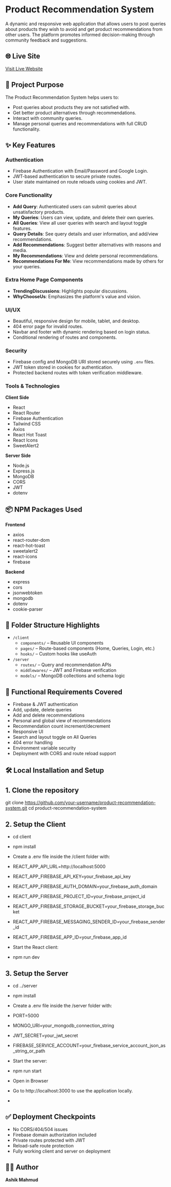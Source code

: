 # Product Recommendation System

A dynamic and responsive web application that allows users to post queries about products they wish to avoid and get product recommendations from other users. The platform promotes informed decision-making through community feedback and suggestions.

## 🌐 Live Site

[Visit Live Website](https://query-nest-a854a.web.app/)

## 🚀 Project Purpose

The Product Recommendation System helps users to:
- Post queries about products they are not satisfied with.
- Get better product alternatives through recommendations.
- Interact with community queries.
- Manage personal queries and recommendations with full CRUD functionality.

## ✨ Key Features

### Authentication
- Firebase Authentication with Email/Password and Google Login.
- JWT-based authentication to secure private routes.
- User state maintained on route reloads using cookies and JWT.

### Core Functionality
- **Add Query**: Authenticated users can submit queries about unsatisfactory products.
- **My Queries**: Users can view, update, and delete their own queries.
- **All Queries**: View all user queries with search and layout toggle features.
- **Query Details**: See query details and user information, and add/view recommendations.
- **Add Recommendations**: Suggest better alternatives with reasons and media.
- **My Recommendations**: View and delete personal recommendations.
- **Recommendations For Me**: View recommendations made by others for your queries.

### Extra Home Page Components
- **TrendingDiscussions**: Highlights popular discussions.
- **WhyChooseUs**: Emphasizes the platform's value and vision.

### UI/UX
- Beautiful, responsive design for mobile, tablet, and desktop.
- 404 error page for invalid routes.
- Navbar and footer with dynamic rendering based on login status.
- Conditional rendering of routes and components.

### Security
- Firebase config and MongoDB URI stored securely using `.env` files.
- JWT token stored in cookies for authentication.
- Protected backend routes with token verification middleware.

### Tools & Technologies

**Client Side**
- React
- React Router
- Firebase Authentication
- Tailwind CSS
- Axios
- React Hot Toast
- React Icons
- SweetAlert2

**Server Side**
- Node.js
- Express.js
- MongoDB
- CORS
- JWT
- dotenv

## 📦 NPM Packages Used

**Frontend**
- axios
- react-router-dom
- react-hot-toast
- sweetalert2
- react-icons
- firebase

**Backend**
- express
- cors
- jsonwebtoken
- mongodb
- dotenv
- cookie-parser

## 📁 Folder Structure Highlights

- `/client`
  - `components/` – Reusable UI components
  - `pages/` – Route-based components (Home, Queries, Login, etc.)
  - `hooks/` – Custom hooks like useAuth
- `/server`
  - `routes/` – Query and recommendation APIs
  - `middlewares/` – JWT and Firebase verification
  - `models/` – MongoDB collections and schema logic

## 📜 Functional Requirements Covered

- Firebase & JWT authentication
- Add, update, delete queries
- Add and delete recommendations
- Personal and global view of recommendations
- Recommendation count increment/decrement
- Responsive UI
- Search and layout toggle on All Queries
- 404 error handling
- Environment variable security
- Deployment with CORS and route reload support

## 🛠️ Local Installation and Setup

## 1. Clone the repository
git clone https://github.com/your-username/product-recommendation-system.git
cd product-recommendation-system

## 2. Setup the Client
- cd client
- npm install

- Create a .env file inside the /client folder with:
- REACT_APP_API_URL=http://localhost:5000
- REACT_APP_FIREBASE_API_KEY=your_firebase_api_key
- REACT_APP_FIREBASE_AUTH_DOMAIN=your_firebase_auth_domain
- REACT_APP_FIREBASE_PROJECT_ID=your_firebase_project_id
- REACT_APP_FIREBASE_STORAGE_BUCKET=your_firebase_storage_bucket
- REACT_APP_FIREBASE_MESSAGING_SENDER_ID=your_firebase_sender_id
- REACT_APP_FIREBASE_APP_ID=your_firebase_app_id

- Start the React client:
- npm run dev

## 3. Setup the Server
- cd ../server
- npm install

- Create a .env file inside the /server folder with:
- PORT=5000
- MONGO_URI=your_mongodb_connection_string
- JWT_SECRET=your_jwt_secret
- FIREBASE_SERVICE_ACCOUNT=your_firebase_service_account_json_as_string_or_path

- Start the server:
- npm run start

 - Open in Browser
 - Go to http://localhost:3000 to use the application locally.
- 

## ✅ Deployment Checkpoints

- No CORS/404/504 issues
- Firebase domain authorization included
- Private routes protected with JWT
- Reload-safe route protection
- Fully working client and server on deployment

## 👨‍💻 Author

**Ashik Mahmud**  

